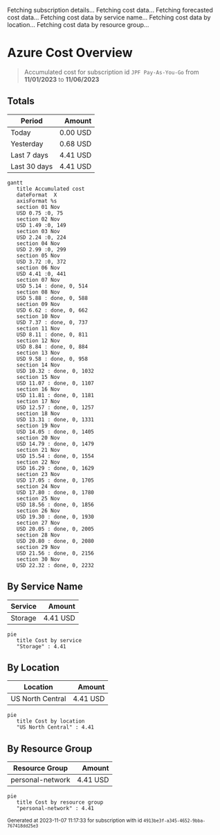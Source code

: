 Fetching subscription details...
Fetching cost data...
Fetching forecasted cost data...
Fetching cost data by service name...
Fetching cost data by location...
Fetching cost data by resource group...
# Azure Cost Overview

> Accumulated cost for subscription id `JPF Pay-As-You-Go` from **11/01/2023** to **11/06/2023**

## Totals

|Period|Amount|
|---|---:|
|Today|0.00 USD|
|Yesterday|0.68 USD|
|Last 7 days|4.41 USD|
|Last 30 days|4.41 USD|

```mermaid
gantt
   title Accumulated cost
   dateFormat  X
   axisFormat %s
   section 01 Nov
   USD 0.75 :0, 75
   section 02 Nov
   USD 1.49 :0, 149
   section 03 Nov
   USD 2.24 :0, 224
   section 04 Nov
   USD 2.99 :0, 299
   section 05 Nov
   USD 3.72 :0, 372
   section 06 Nov
   USD 4.41 :0, 441
   section 07 Nov
   USD 5.14 : done, 0, 514
   section 08 Nov
   USD 5.88 : done, 0, 588
   section 09 Nov
   USD 6.62 : done, 0, 662
   section 10 Nov
   USD 7.37 : done, 0, 737
   section 11 Nov
   USD 8.11 : done, 0, 811
   section 12 Nov
   USD 8.84 : done, 0, 884
   section 13 Nov
   USD 9.58 : done, 0, 958
   section 14 Nov
   USD 10.32 : done, 0, 1032
   section 15 Nov
   USD 11.07 : done, 0, 1107
   section 16 Nov
   USD 11.81 : done, 0, 1181
   section 17 Nov
   USD 12.57 : done, 0, 1257
   section 18 Nov
   USD 13.31 : done, 0, 1331
   section 19 Nov
   USD 14.05 : done, 0, 1405
   section 20 Nov
   USD 14.79 : done, 0, 1479
   section 21 Nov
   USD 15.54 : done, 0, 1554
   section 22 Nov
   USD 16.29 : done, 0, 1629
   section 23 Nov
   USD 17.05 : done, 0, 1705
   section 24 Nov
   USD 17.80 : done, 0, 1780
   section 25 Nov
   USD 18.56 : done, 0, 1856
   section 26 Nov
   USD 19.30 : done, 0, 1930
   section 27 Nov
   USD 20.05 : done, 0, 2005
   section 28 Nov
   USD 20.80 : done, 0, 2080
   section 29 Nov
   USD 21.56 : done, 0, 2156
   section 30 Nov
   USD 22.32 : done, 0, 2232
```

## By Service Name

|Service|Amount|
|---|---:|
|Storage|4.41 USD|

```mermaid
pie
   title Cost by service
   "Storage" : 4.41
```

## By Location

|Location|Amount|
|---|---:|
|US North Central|4.41 USD|

```mermaid
pie
   title Cost by location
   "US North Central" : 4.41
```

## By Resource Group

|Resource Group|Amount|
|---|---:|
|personal-network|4.41 USD|

```mermaid
pie
   title Cost by resource group
   "personal-network" : 4.41
```

<sup>Generated at 2023-11-07 11:17:33 for subscription with id `4913be3f-a345-4652-9bba-767418dd25e3`</sup>

